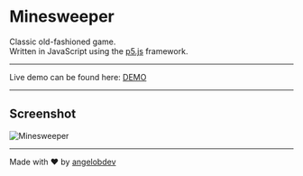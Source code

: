 # Minesweeper

Classic old-fashioned game.  
Written in JavaScript using the [p5.js](https://p5js.org/) framework.

---

Live demo can be found here: [DEMO](https://angelobdev.github.io/projects/minesweeper/)

---

## Screenshot
![Minesweeper](https://i.imgur.com/23iGz46.png)

---

Made with ❤️ by [angelobdev](https://github.com/angelobdev)